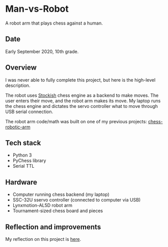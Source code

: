 # Man-vs-Robot
A robot arm that plays chess against a human.

## Date
Early September 2020, 10th grade.

## Overview

I was never able to fully complete this project, but here is the high-level description.

The robot uses [Stockish](https://github.com/official-stockfish/Stockfish) chess engine as a backend to make moves. The user enters their move, and the robot arm makes its move. My laptop runs the chess engine and dictates the servo controller what to move through USB serial connection.

The robot arm code/math was built on one of my previous projects: [chess-robotic-arm](https://github.com/gallo-json/chess-robotic-arm)

## Tech stack

- Python 3
- PyChess library
- Serial TTL

## Hardware

- Computer running chess backend (my laptop)
- SSC-32U sservo controller (connected to computer via USB)
- Lynxmotion-AL5D robot arm
- Tournament-sized chess board and pieces

## Reflection and improvements

My reflection on this project is [here](docs/Reflection.md).